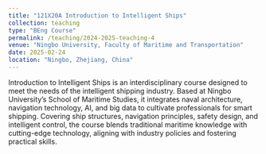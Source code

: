 ```yaml
---
title: "121X20A Introduction to Intelligent Ships"
collection: teaching
type: "BEng Course"
permalink: /teaching/2024-2025-teaching-4
venue: "Ningbo University, Faculty of Maritime and Transportation"
date: 2025-02-24
location: "Ningbo, Zhejiang, China"
---
```

Introduction to Intelligent Ships is an interdisciplinary course designed to meet the needs of the intelligent shipping industry. Based at Ningbo University’s School of Maritime Studies, it integrates naval architecture, navigation technology, AI, and big data to cultivate professionals for smart shipping. Covering ship structures, navigation principles, safety design, and intelligent control, the course blends traditional maritime knowledge with cutting-edge technology, aligning with industry policies and fostering practical skills.
